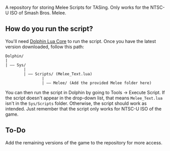 A repository for storing Melee Scripts for TASing. Only works for the NTSC-U ISO of Smash Bros. Melee.

## How do you run the script?

You'll need [Dolphin Lua Core](https://github.com/SwareJonge/Dolphin-Lua-Core) to run the script. Once you have the latest version downloaded, follow this path: 

```
Dolphin/
|
| –– Sys/
        |
        | –– Scripts/ (Melee_Text.lua)
                |
                | –– Melee/ (Add the provided Melee folder here)
```

You can then run the script in Dolphin by going to Tools -> Execute Script. If the script doesn't appear in the drop-down list, that means `Melee_Text.lua` isn't in the `Sys/Scripts` folder. Otherwise, the script should work as intended. Just remember that the script only works for NTSC-U ISO of the game.

## To-Do

Add the remaining versions of the game to the repository for more access.